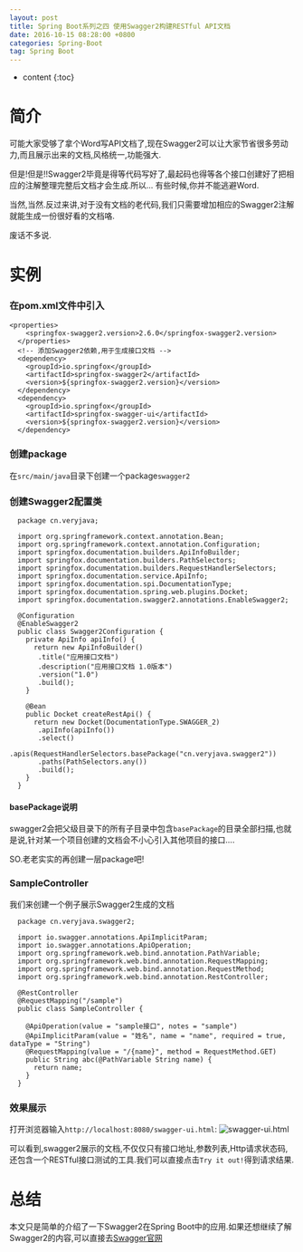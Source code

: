 ```yaml
---
layout: post
title: Spring Boot系列之四 使用Swagger2构建RESTful API文档
date: 2016-10-15 08:28:00 +0800
categories: Spring-Boot
tag: Spring Boot
---
```


* content
{:toc}

简介
=======================

可能大家受够了拿个Word写API文档了,现在Swagger2可以让大家节省很多劳动力,而且展示出来的文档,风格统一,功能强大.

但是!但是!!Swagger2毕竟是得等代码写好了,最起码也得等各个接口创建好了把相应的注解整理完整后文档才会生成.所以...
有些时候,你并不能逃避Word.

当然,当然.反过来讲,对于没有文档的老代码,我们只需要增加相应的Swagger2注解就能生成一份很好看的文档咯.

废话不多说.

实例
====================

### 在pom.xml文件中引入

    <properties>
        <springfox-swagger2.version>2.6.0</springfox-swagger2.version>
      </properties>
      <!-- 添加Swagger2依赖,用于生成接口文档 -->
      <dependency>
        <groupId>io.springfox</groupId>
        <artifactId>springfox-swagger2</artifactId>
        <version>${springfox-swagger2.version}</version>
      </dependency>
      <dependency>
        <groupId>io.springfox</groupId>
        <artifactId>springfox-swagger-ui</artifactId>
        <version>${springfox-swagger2.version}</version>
      </dependency>

### 创建package

在`src/main/java`目录下创建一个package`swagger2`

### 创建Swagger2配置类

      package cn.veryjava;

      import org.springframework.context.annotation.Bean;
      import org.springframework.context.annotation.Configuration;
      import springfox.documentation.builders.ApiInfoBuilder;
      import springfox.documentation.builders.PathSelectors;
      import springfox.documentation.builders.RequestHandlerSelectors;
      import springfox.documentation.service.ApiInfo;
      import springfox.documentation.spi.DocumentationType;
      import springfox.documentation.spring.web.plugins.Docket;
      import springfox.documentation.swagger2.annotations.EnableSwagger2;

      @Configuration
      @EnableSwagger2
      public class Swagger2Configuration {
        private ApiInfo apiInfo() {
          return new ApiInfoBuilder()
           .title("应用接口文档")
           .description("应用接口文档 1.0版本")
           .version("1.0")
           .build();
        }

        @Bean
        public Docket createRestApi() {
          return new Docket(DocumentationType.SWAGGER_2)
           .apiInfo(apiInfo())
           .select()
           .apis(RequestHandlerSelectors.basePackage("cn.veryjava.swagger2"))
           .paths(PathSelectors.any())
           .build();
        }
      }

#### basePackage说明

  swagger2会把父级目录下的所有子目录中包含`basePackage`的目录全部扫描,也就是说,针对某一个项目创建的文档会不小心引入其他项目的接口....

  SO.老老实实的再创建一层package吧!

### SampleController

我们来创建一个例子展示Swagger2生成的文档

      package cn.veryjava.swagger2;

      import io.swagger.annotations.ApiImplicitParam;
      import io.swagger.annotations.ApiOperation;
      import org.springframework.web.bind.annotation.PathVariable;
      import org.springframework.web.bind.annotation.RequestMapping;
      import org.springframework.web.bind.annotation.RequestMethod;
      import org.springframework.web.bind.annotation.RestController;

      @RestController
      @RequestMapping("/sample")
      public class SampleController {

        @ApiOperation(value = "sample接口", notes = "sample")
        @ApiImplicitParam(value = "姓名", name = "name", required = true, dataType = "String")
        @RequestMapping(value = "/{name}", method = RequestMethod.GET)
        public String abc(@PathVariable String name) {
          return name;
        }
      }
### 效果展示

  打开浏览器输入`http://localhost:8080/swagger-ui.html`:
  ![swagger-ui.html](https://github.com/sunshineasbefore/resource/blob/master/swagger2.png?raw=true)

  可以看到,swagger2展示的文档,不仅仅只有接口地址,参数列表,Http请求状态码,还包含一个RESTful接口测试的工具.我们可以直接点击`Try it out!`得到请求结果.

总结
======

本文只是简单的介绍了一下Swagger2在Spring Boot中的应用.如果还想继续了解Swagger2的内容,可以直接去[Swagger官网](http://swagger.io/)
